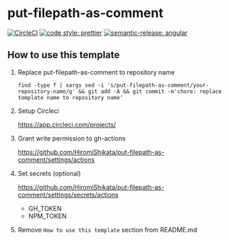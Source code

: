 # put-filepath-as-comment

[![CircleCI](https://dl.circleci.com/status-badge/img/gh/HiromiShikata/put-filepath-as-comment/tree/main.svg?style=svg)](https://dl.circleci.com/status-badge/redirect/gh/HiromiShikata/put-filepath-as-comment/tree/main)
[![code style: prettier](https://img.shields.io/badge/code_style-prettier-ff69b4.svg?style=flat-square)](https://github.com/prettier/prettier)
[![semantic-release: angular](https://img.shields.io/badge/semantic--release-angular-e10079?logo=semantic-release)](https://github.com/semantic-release/semantic-release)

## How to use this template

1. Replace put-filepath-as-comment to repository name

   ```
   find -type f | xargs sed -i 's/put-filepath-as-comment/your-repository-name/g' && git add -A && git commit -m'chore: replace template name to repository name'
   ```

1. Setup Circleci

   https://app.circleci.com/projects/

1. Grant write permission to gh-actions

   https://github.com/HiromiShikata/put-filepath-as-comment/settings/actions

1. Set secrets (optional)

   https://github.com/HiromiShikata/put-filepath-as-comment/settings/secrets/actions

   - GH_TOKEN
   - NPM_TOKEN

1. Remove `How to use this template` section from README.md

